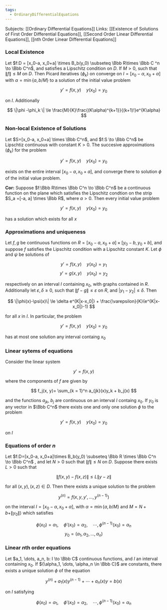 ```yaml
---
tags:
  - OrdinaryDifferentialEquations
---
```

Subjects: [[Ordinary Differential Equations]]
Links: [[Existence of Solutions of First Order Differential Equations]], [[Second Order Linear Differential Equations]], [[nth Order Linear Differential Equations]]
### Local Existence

Let $f:D = [x_0-a, x_0+a] \times B_b(y_0) \subseteq \Bbb R\times \Bbb C ^n \to \Bbb C^n$, and satisfies a Lipschitz condition on $D$. If $M>0$, such that $\| f \| \le M$ on $D$. Then Picard iteratives $(\phi_k)$ on converge on ${I = [x_0-\alpha, x_0+\alpha]}$ with $\alpha = \min\{a, b/M\}$ to a solution of the initial value problem 

$$
y' = f(x,y) \quad y(x_0)= y_0
$$

on $I$. Additionally 

$$
\|\phi -\phi_k \| \le \frac{M}{K}\frac{(K\alpha)^{k+1}}{(k+1)!}e^{K\alpha}
$$

### Non-local Existence of Solutions

Let $S=[x_0-a, x_0+a] \times \Bbb C^n$, and $f:S \to \Bbb C^n$ be Lipschtiz continuous with constant ${K>0}$. The succesive approximations $(\phi_k)$ for the problem 

$$
y' = f(x, y) \quad y(x_0) =y_0
$$

exists on the entire interval $[x_0-a, x_0+a]$, and converge there to solution $\phi$ of the initial value problem.

**Cor:** Suppose $f:\Bbb R\times \Bbb C^n \to \Bbb C^n$ be a continuous function on the plane which satisfies the Lipschitz condtion on the strip $S_a =[-a, a] \times \Bbb R$, where $a>0$. Then every initial value problem 

$$
y' = f(x, y) \quad y(x_0) =y_0
$$

has a solution which exists for all $x$

### Approximations and uniqueness

Let $f, g$ be continuous functions on ${R= [x_0-a,x_0+a]\times[y_0-b, y_0+b]}$, and suppose $f$ satisfies the Lipschitz condition with a Lipschitz constant $K$. Let $\phi$ and $\psi$ be solutions of 

$$
y' = f(x, y) \quad y(x_0) =y_1 $$$$
y' = g(x, y) \quad y(x_0) =y_2 
$$

respectively on an interval $I$ containing $x_0$, with graphs contained in $R$. Additionally let ${\varepsilon, \delta \ge 0}$, such that ${\|f-g\| \le \varepsilon}$ on $R$, and $|y_1-y_2| \le \delta$. Then 

$$
\|\phi(x)-\psi(x)\| \le \delta e^{K|x-x_0|} + \frac{\varepsilon}{K}(e^{K|x-x_0|}-1)
$$

for all $x$ in $I$. In particular, the problem

$$
y' = f(x, y) \quad y(x_0) =y_0
$$

has at most one solution any interval containg $x_0$

### Linear sytems of equations
Consider the linear system 

$$
y'= f(x,y)
$$

where the components of $f$ are given by 

$$
f_j(x, y)= \sum_{k = 1}^n a_{jk}(x)y_k + b_j(x)
$$

and the functions $a_{jk}$, $b_j$ are continuous on an interval $I$ containg $x_0$. If $y_0$ is any vector in $\Bbb C^n$ there exists one and only one solution $\phi$ to the problem

$$
y' = f(x, y) \quad y(x_0) =y_0
$$

on $I$

### Equations of order $n$

Let $f:D=[x_0-a, x_0+a]\times B_b(y_0) \subseteq \Bbb R \times \Bbb C^n \to \Bbb C^n$ , and let $N>0$ such that ${\|f\| \le N}$ on $D$. Suppose there exists $L >0$ such that 

$$
\|f(x,y) -f(x, z) \| \le L\|y-z\|
$$

for all $(x, y), (x, z) \in D$. Then there exists a unique solution to the problem 

$$
y^{(n)} = f(x, y, y', \dots, y^{(n-1)})
$$

on the interval $I = [x_0-\alpha, x_0+\alpha]$, with $\alpha = \min\{a, b/M\}$ and $M= N+b+\|y_0\|)$ which satisfies 

$$
\phi(x_0) = \alpha_1, \quad \phi'(x_0)= \alpha_2, \quad \cdots, \phi^{(n-1)}(x_0) = \alpha_n 
$$$$
y_0 =(\alpha_1,\alpha_2, \dots, \alpha_n)
$$

### Linear $n$th order equations

Let $a_1, \dots, a_n, b: I \to \Bbb C$ continuous functions, and $I$ an interval containing $x_0$. If ${\alpha_1, \dots, \alpha_n \in \Bbb C}$ are constants, there exists a unique solution $\phi$ of the equation 

$$
y^{(n)}+a_1(x)y^{(n-1)} + \cdots +a_n(x) y = b(x)
$$

on $I$ satisfying 

$$
\phi(x_0) = \alpha_1, \quad \phi'(x_0)= \alpha_2, \quad \cdots, \phi^{(n-1)}(x_0) = \alpha_n 
$$